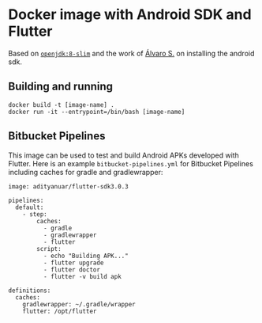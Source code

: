 # Docker image with Android SDK and Flutter

Based on [`openjdk:8-slim`](https://hub.docker.com/_/openjdk/) and the work of
[Álvaro S.](https://github.com/alvr/alpine-android) on installing the android
sdk.

## Building and running

```
docker build -t [image-name] .
docker run -it --entrypoint=/bin/bash [image-name]
```

## Bitbucket Pipelines

This image can be used to test and build Android APKs developed with Flutter.
Here is an example `bitbucket-pipelines.yml` for Bitbucket Pipelines including
caches for gradle and gradlewrapper:

```
image: adityanuar/flutter-sdk3.0.3

pipelines:
  default:
    - step:
        caches:
          - gradle
          - gradlewrapper
          - flutter
        script:
          - echo "Building APK..."
          - flutter upgrade
          - flutter doctor
          - flutter -v build apk

definitions:
  caches:
    gradlewrapper: ~/.gradle/wrapper
    flutter: /opt/flutter
```

